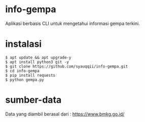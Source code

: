 # info-gempa
Aplikasi berbasis CLI untuk mengetahui informasi gempa terkini.

# instalasi
```
$ apt update && apt upgrade-y
$ apt install python3 git -y
$ git clone https://github.com/syauqqii/info-gempa.git
$ cd info-gempa
$ pip install requests
$ python gempa.py
```
# sumber-data
Data yang diambil berasal dari : https://www.bmkg.go.id/
